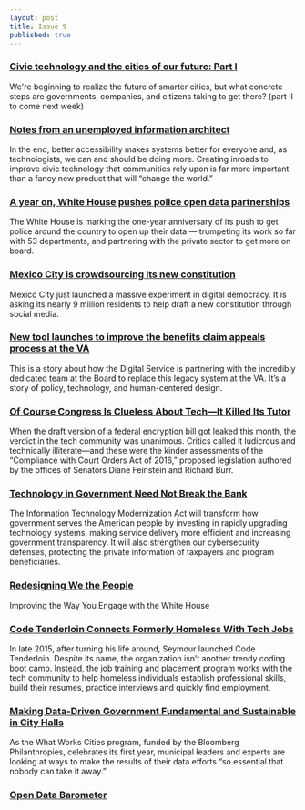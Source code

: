 ```yaml
---
layout: post
title: Issue 9
published: true
---
```



### [Civic technology and the cities of our future: Part I](http://blog.placemeter.com/civic-technology-and-the-cities-of-our-future-part-i)
We're beginning to realize the future of smarter cities, but what concrete steps are governments, companies, and citizens taking to get there? (part II to come next week)

### [Notes from an unemployed information architect](https://medium.com/@little_wow/notes-from-an-unemployed-information-architect-f5ffd87471b1#.2e4rs15pr)
In the end, better accessibility makes systems better for everyone and, as technologists, we can and should be doing more. Creating inroads to improve civic technology that communities rely upon is far more important than a fancy new product that will “change the world.”

### [A year on, White House pushes police open data partnerships](http://statescoop.com/a-year-on-white-house-pushes-police-open-data-partnerships)
The White House is marking the one-year anniversary of its push to get police around the country to open up their data — trumpeting its work so far with 53 departments, and partnering with the private sector to get more on board.

### [Mexico City is crowdsourcing its new constitution](http://qz.com/662159/mexico-city-is-crowdsourcing-its-new-constitution-using-change-org-in-a-democracy-experiment/)
Mexico City just launched a massive experiment in digital democracy. It is asking its nearly 9 million residents to help draft a new constitution through social media.

### [New tool launches to improve the benefits claim appeals process at the VA](https://medium.com/@USDigitalService/new-tool-launches-to-improve-the-benefits-claim-appeals-process-at-the-va-59c2557a4a1c#.v13plictf)
This is a story about how the Digital Service is partnering with the incredibly dedicated team at the Board to replace this legacy system at the VA. It’s a story of policy, technology, and human-centered design.

### [Of Course Congress Is Clueless About Tech—It Killed Its Tutor](http://www.wired.com/2016/04/office-technology-assessment-congress-clueless-tech-killed-tutor/)
When the draft version of a federal encryption bill got leaked this month, the verdict in the tech community was unanimous. Critics called it ludicrous and technically illiterate—and these were the kinder assessments of the “Compliance with Court Orders Act of 2016,” proposed legislation authored by the offices of Senators Diane Feinstein and Richard Burr.

### [Technology in Government Need Not Break the Bank](http://www.mercurynews.com/opinion/ci_29783390/steny-h-hoyer-technology-government-need-not-break)
The Information Technology Modernization Act will transform how government serves the American people by investing in rapidly upgrading technology systems, making service delivery more efficient and increasing government transparency. It will also strengthen our cybersecurity defenses, protecting the private information of taxpayers and program beneficiaries.


### [Redesigning We the People](https://medium.com/@Goldman44/redesigning-we-the-people-c8ce93f4280#.7hqzfja65)
Improving the Way You Engage with the White House

### [Code Tenderloin Connects Formerly Homeless With Tech Jobs](https://nextcity.org/daily/entry/code-tenderloin-connect-homeless-tech-jobs)
In late 2015, after turning his life around, Seymour launched Code Tenderloin. Despite its name, the organization isn’t another trendy coding boot camp. Instead, the job training and placement program works with the tech community to help homeless individuals establish professional skills, build their resumes, practice interviews and quickly find employment.

### [Making Data-Driven Government Fundamental and Sustainable in City Halls](http://www.routefifty.com/2016/04/what-works-cities-data-sustainability/127705/)
As the What Works Cities program, funded by the Bloomberg Philanthropies, celebrates its first year, municipal leaders and experts are looking at ways to make the results of their data efforts “so essential that nobody can take it away.”

### [Open Data Barometer](http://opendatabarometer.org/)
